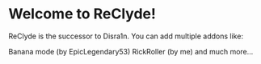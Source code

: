 # Welcome to ReClyde!
ReClyde is the successor to Disra1n.
You can add multiple addons like:

Banana mode (by EpicLegendary53)
RickRoller (by me)
and much more...
